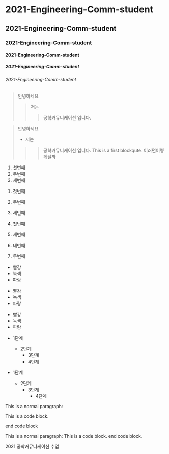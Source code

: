 # 2021-Engineering-Comm-student
## 2021-Engineering-Comm-student
### 2021-Engineering-Comm-student
#### 2021-Engineering-Comm-student
##### 2021-Engineering-Comm-student
###### 2021-Engineering-Comm-student

> 안녕하세요
>> 저는
>>> 공학커뮤니케이션 입니다.


> 안녕하세요
> + 저는
>>> 공학커뮤니케이션 입니다.
>>> This is a first blockqute.
>> 이러면어떻게될까

1. 첫번째
2. 두번째
3. 세번째

1) 첫번째
2) 두번째
3) 세번째

1) 첫번째
3) 세번째
4) 네번째
2) 두번째


* 빨강
* 녹색
* 파랑
+ 빨강
+ 녹색
+ 파랑
- 빨강
- 녹색 
- 파랑


* 1단계
  - 2단계
    + 3단계
    + 4단계


* 1단계
  - 2단계
    + 3단계
        + 4단계


This is a normal paragraph:

This is a code block.

end code block

This is a normal paragraph:
This is a code block.
end code block.


2021 공학커뮤니케이션 수업
